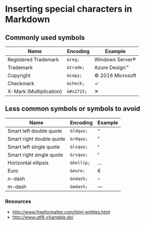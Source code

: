 # Inserting special characters in Markdown

## Commonly used symbols

|**Name**|**Encoding**|**Example**|
|-|-|-|
|Registered Trademark| `&reg;`| Windows Server&reg;|
|Trademark|`&trade;`|Azure Design&trade;|
|Copyright|`&copy;`|&copy; 2016 Microsoft|
|Checkmark|`&check;`|&check;|
|X-Mark (Multiplication)|`&#x2715;`|&#x2715;|

## Less common symbols or symbols to avoid

|**Name**|**Encoding**|**Example**|
|-|-|-|
|Smart left double quote |`&ldquo;`|&ldquo;|
|Smart right double quote |`&rdquo;`|&rdquo;|
|Smart left single quote |`&lsquo;`|**&lsquo;**|
|Smart right single quote |`&rsquo;`|**&rsquo;**|
|Horizontal ellipsis|`&hellip;`|&hellip;|
|Euro|`&euro;`|&euro;|
|n-dash|`&ndash;`|&ndash;|
|m-dash|`&mdash;`|&mdash;|


### Resources

- http://www.freeformatter.com/html-entities.html
- http://www.utf8-chartable.de/